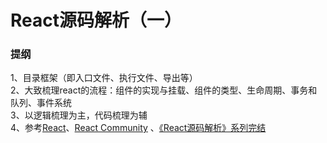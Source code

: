 # React源码解析（一）  

>


### 提纲    
1、目录框架（即入口文件、执行文件、导出等）  
2、大致梳理react的流程：组件的实现与挂载、组件的类型、生命周期、事务和队列、事件系统  
3、以逻辑梳理为主，代码梳理为辅  
4、参考[React](https://github.com/facebook/react)、[React Community](https://reactjs.org/) 、[《React源码解析》系列完结](https://juejin.im/post/5a84682ef265da4e83266cc4)